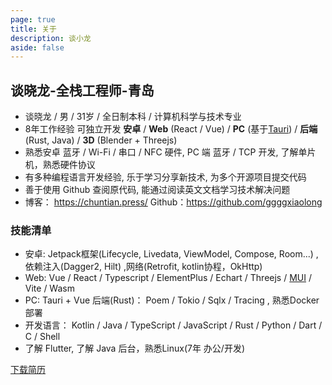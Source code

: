 ```yaml
---
page: true
title: 关于
description: 谈小龙
aside: false
---
```


## 谈晓龙-全栈工程师-青岛

* 谈晓龙 / 男 / 31岁 / 全日制本科 / 计算机科学与技术专业 
* 8年工作经验 可独立开发 **安卓** / **Web** (React / Vue) / **PC** (基于[Tauri](https://tauri.app/)) / **后端**(Rust, Java) / **3D** (Blender + Threejs)
* 熟悉安卓 蓝牙 / Wi-Fi / 串口 / NFC 硬件, PC 端 蓝牙 / TCP 开发, 了解单片机，熟悉硬件协议
* 有多种编程语言开发经验, 乐于学习分享新技术, 为多个开源项目提交代码
* 善于使用 Github 查阅原代码, 能通过阅读英⽂⽂档学习技术解决问题
* 博客： https://chuntian.press/  Github：https://github.com/ggggxiaolong

### 技能清单

* 安卓:  Jetpack框架(Lifecycle, Livedata, ViewModel, Compose, Room...) , 依赖注⼊(Dagger2, Hilt) ,⽹络(Retrofit, kotlin协程，OkHttp)
* Web: Vue / React / Typescript / ElementPlus / Echart / Threejs / [MUI](https://mui.com/) / Vite / Wasm
* PC: Tauri + Vue     后端(Rust)： Poem / Tokio / Sqlx / Tracing , 熟悉Docker部署
* 开发语⾔： Kotlin / Java / TypeScript / JavaScript / Rust / Python / Dart / C / Shell
* 了解 Flutter, 了解 Java 后台，熟悉Linux(7年 办公/开发)

[下载简历](https://chuntian.press/%E8%B0%88%E6%99%93%E9%BE%99-%E5%85%A8%E6%A0%88%E5%B7%A5%E7%A8%8B%E5%B8%88.pdf)
